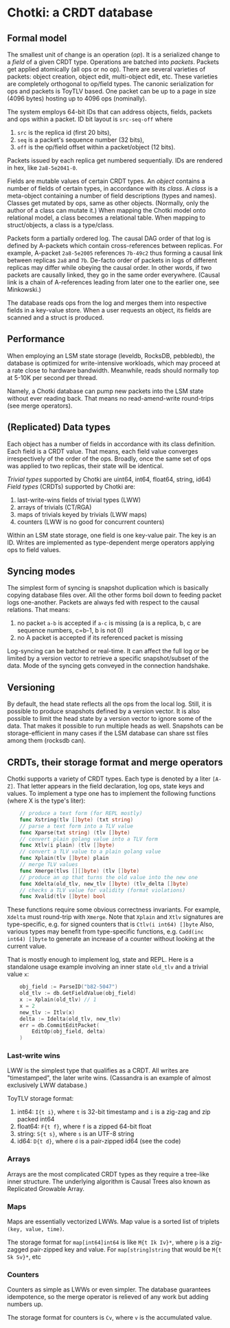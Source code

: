 # Chotki: a CRDT database

## Formal model

The smallest unit of change is an operation (_op_). It is a
serialized change to a _field_ of a given CRDT type. Operations
are batched into _packets_. Packets get applied atomically (all
ops or no op). There are several varieties of packets: object
creation, object edit, multi-object edit, etc. These varieties
are completely orthogonal to op/field types. The canonic
serialization for ops and packets is ToyTLV based. One packet
can be up to a page in size (4096 bytes) hosting up to 4096 ops
(nominally).

The system employs 64-bit IDs that can address objects, fields,
packets and ops within a packet. ID bit layout is `src-seq-off`
where

1.  `src` is the replica id (first 20 bits),
2.  `seq` is a packet's sequence number (32 bits),
3.  `off` is the op/field offset within a packet/object (12 bits).

Packets issued by each replica get numbered sequentially. IDs
are rendered in hex, like `2a8-5e2041-0`.

Fields are mutable values of certain CRDT types. An _object_
contains a number of fields of certain types, in accordance with
its _class_. A _class_ is a meta-object containing a number of
field descriptions (types and names). Classes get mutated by
ops, same as other objects. (Normally, only the author of a
class can mutate it.) When mapping the Chotki model onto
relational model, a class becomes a relational table. When
mapping to struct/objects, a class is a type/class.

Packets form a partially ordered log. The causal DAG order of
that log is defined by A-packets which contain cross-references
between replicas. For example, A-packet `2a8-5e2005` references
`7b-49c2` thus forming a causal link between replicas `2a8` and
`7b`. De-facto order of packets in logs of different replicas
may differ while obeying the causal order. In other words, if
two packets are causally linked, they go in the same order
everywhere. (Causal link is a chain of A-references leading from
later one to the earlier one, see Minkowski.)

The database reads ops from the log and merges them into
respective fields in a key-value store. When a user requests an
object, its fields are scanned and a struct is produced.

## Performance

When employing an LSM state storage (leveldb, RocksDB,
pebbledb), the database is optimized for write-intensive
workloads, which may proceed at a rate close to hardware
bandwidth. Meanwhile, reads should normally top at 5-10K per
second per thread.

Namely, a Chotki database can pump new packets into the LSM
state without ever reading back. That means no read-amend-write
round-trips (see merge operators).

## (Replicated) Data types

Each object has a number of fields in accordance with its class
definition. Each field is a CRDT value. That means, each field
value converges irrespectively of the order of the ops. Broadly,
once the same set of ops was applied to two replicas, their
state will be identical.

_Trivial types_ supported by Chotki are uint64, int64, float64,
string, id64) _Field types_ (CRDTs) supported by Chotki are:

1.  last-write-wins fields of trivial types (LWW)
2.  arrays of trivials (CT/RGA)
3.  maps of trivials keyed by trivials (LWW maps)
4.  counters (LWW is no good for concurrent counters)

Within an LSM state storage, one field is one key-value pair.
The key is an ID. Writes are implemented as type-dependent merge
operators applying ops to field values.

## Syncing modes

The simplest form of syncing is snapshot duplication which is
basically copying database files over. All the other forms boil
down to feeding packet logs one-another. Packets are always fed
with respect to the causal relations. That means:

1.  no packet `a-b` is accepted if `a-c` is missing (a is a
    replica, b, c are sequence numbers, c=b-1, b is not 0)
2.  no A packet is accepted if its referenced packet is missing

Log-syncing can be batched or real-time. It can affect the full
log or be limited by a version vector to retrieve a specific
snapshot/subset of the data. Mode of the syncing gets conveyed
in the connection handshake.

## Versioning

By default, the head state reflects all the ops from the local
log. Still, it is possible to produce snapshots defined by a
version vector. It is also possible to limit the head state by a
version vector to ignore some of the data. That makes it
possible to run multiple heads as well. Snapshots can be
storage-efficient in many cases if the LSM database can share
sst files among them (rocksdb can).

## CRDTs, their storage format and merge operators

Chotki supports a variety of CRDT types. Each type is denoted by
a liter `[A-Z]`. That letter appears in the field declaration,
log ops, state keys and values. To implement a type one has to
implement the following functions (where X is the type's liter):

```go
    // produce a text form (for REPL mostly)
    func Xstring(tlv []byte) (txt string)
    // parse a text form into a TLV value
    func Xparse(txt string) (tlv []byte)
    // convert plain golang value into a TLV form
    func Xtlv(i plain) (tlv []byte)
    // convert a TLV value to a plain golang value
    func Xplain(tlv []byte) plain
    // merge TLV values
    func Xmerge(tlvs [][]byte) (tlv []byte)
    // produce an op that turns the old value into the new one
    func Xdelta(old_tlv, new_tlv []byte) (tlv_delta []byte)
    // checks a TLV value for validity (format violations)
    func Xvalid(tlv []byte) bool
```

These functions require some obvious correctness invariants. For
example, `Xdelta` must round-trip with `Xmerge`. Note that
`Xplain` and `Xtlv` signatures are type-specific, e.g. for
signed counters that is `Ctlv(i int64) []byte` Also, various
types may benefit from type-specific functions, e.g. `Cadd(inc
int64) []byte` to generate an increase of a counter without
looking at the current value.

That is mostly enough to implement log, state and REPL. Here is
a standalone usage example involving an inner state `old_tlv`
and a trivial value `x`:

```go
    obj_field := ParseID("b82-5047")
    old_tlv := db.GetFieldValue(obj_field)
    x := Xplain(old_tlv) // 1
    x = 2
    new_tlv := Itlv(x)
    delta := Idelta(old_tlv, new_tlv)
    err = db.CommitEditPacket(
    	EditOp(obj_field, delta)
	)
```

### Last-write wins

LWW is the simplest type that qualifies as a CRDT. All writes
are "timestamped", the later write wins. (Cassandra is an
example of almost exclusively LWW database.)

ToyTLV storage format:

1.  int64: `I{t i}`, where `t` is 32-bit timestamp and `i` is a
    zig-zag and zip packed int64
2.  float64: `F{t f}`, where `f` is a zipped 64-bit float
3.  string: `S{t s}`, where `s` is an UTF-8 string
4.  id64: `D{t d}`, where `d` is a pair-zipped id64 (see the
    code)

### Arrays

Arrays are the most complicated CRDT types as they require a
tree-like inner structure. The underlying algorithm is Causal
Trees also known as Replicated Growable Array.

### Maps

Maps are essentially vectorized LWWs. Map value is a sorted list
of triplets `(key, value, time)`.

The storage format for `map[int64]int64` is like `M{t Ik Iv}*`,
where `p` is a zig-zagged pair-zipped key and value.
For `map[string]string` that would be `M{t Sk Sv}*`, etc

### Counters

Counters as simple as LWWs or even simpler. The database
guarantees idempotence, so the merge operator is relieved of any
work but adding numbers up.

The storage format for counters is `Cv`, where `v` is the
accumulated value.
